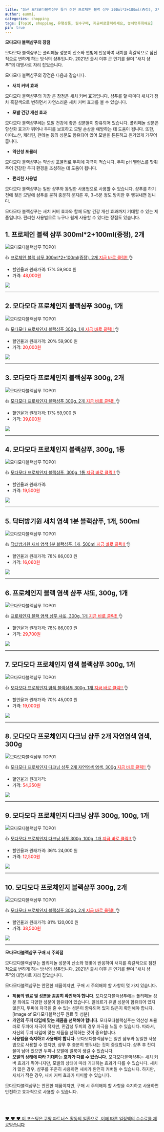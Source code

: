```yaml
---
title: "최신 모다모다블랙샴푸 특가 추천 프로체인 블랙 샴푸 300ml*2+100ml(증정), 2개 비교 장점"
author: eunmi.
categories: shopping
tags: [Top10, shopping, 유행상품, 필수구매, 지금바로클릭하세요, 놓치면후회해요]
pin: true
---
```

**모다모다 블랙샴푸의 장점**

모다모다 블랙샴푸는 폴리페놀 성분이 산소와 햇빛에 반응하여 새치를 흑갈색으로 점진적으로 변하게 하는 방식의 샴푸입니다. 2021년 출시 이후 큰 인기를 끌며 "새치 샴푸"의 대명사로 자리 잡았습니다.

모다모다 블랙샴푸의 장점은 다음과 같습니다.

* **새치 커버 효과**

모다모다 블랙샴푸의 가장 큰 장점은 새치 커버 효과입니다. 샴푸를 할 때마다 새치가 점차 흑갈색으로 변하면서 자연스러운 새치 커버 효과를 볼 수 있습니다.

* **모발 건강 개선 효과**

모다모다 블랙샴푸에는 모발 건강에 좋은 성분들이 함유되어 있습니다. 폴리페놀 성분은 항산화 효과가 뛰어나 두피를 보호하고 모발 손상을 예방하는 데 도움이 됩니다. 또한, 아미노산, 케라틴, 판테놀 등의 성분도 함유되어 있어 모발을 튼튼하고 윤기있게 가꾸어 줍니다.

* **약산성 포뮬러**

모다모다 블랙샴푸는 약산성 포뮬러로 두피에 자극이 적습니다. 두피 pH 밸런스를 맞춰주어 건강한 두피 환경을 조성하는 데 도움이 됩니다.

* **편리한 사용법**

모다모다 블랙샴푸는 일반 샴푸와 동일한 사용법으로 사용할 수 있습니다. 샴푸를 하기 전에 젖은 모발에 샴푸를 묻혀 충분히 문지른 후, 3~5분 정도 방치한 후 헹궈내면 됩니다.

모다모다 블랙샴푸는 새치 커버 효과와 함께 모발 건강 개선 효과까지 기대할 수 있는 제품입니다. 편리한 사용법으로 누구나 쉽게 사용할 수 있다는 장점도 있습니다.

   

## 1. 프로체인 블랙 샴푸 300ml*2+100ml(증정), 2개

![모다모다블랙샴푸 TOP01](https://thumbnail7.coupangcdn.com/thumbnails/remote/230x230ex/image/vendor_inventory/d83b/6cd8e30853a4ed1d1493eeb4d80df190585391c5381561d1279b54b4fd30.png)


👍 [프로체인 블랙 샴푸 300ml*2+100ml(증정), 2개 <font color=red> 지금 바로 클릭!! </font> ](https://link.coupang.com/re/AFFSDP?lptag=AF3617701&subid=GithubCoopas&pageKey=6613019340&traceid=V0-153&itemId=15003237403&vendorItemId=87647940205) 👌 


- 할인율과 원래가격: 17%  59,900   원
- 가격: <span style='color:red'>48,000원</span>

[![](/discount_price.png)](https://link.coupang.com/re/AFFSDP?lptag=AF3617701&subid=GithubCoopas&pageKey=6613019340&traceid=V0-153&itemId=15003237403&vendorItemId=87647940205)

---


   

## 2. 모다모다 프로체인지 블랙샴푸 300g, 1개

![모다모다블랙샴푸 TOP01](https://thumbnail10.coupangcdn.com/thumbnails/remote/230x230ex/image/vendor_inventory/65c4/2941b32b61a68a54288cd92b369f90f9dbcf37d8a601a6d780b45db79280.png)


👍 [모다모다 프로체인지 블랙샴푸 300g, 1개 <font color=red> 지금 바로 클릭!! </font> ](https://link.coupang.com/re/AFFSDP?lptag=AF3617701&subid=GithubCoopas&pageKey=6690677440&traceid=V0-153&itemId=18551948549&vendorItemId=87647199638) 👌 


- 할인율과 원래가격: 20%  59,900   원
- 가격: <span style='color:red'>20,000원</span>

[![](/discount_price.png)](https://link.coupang.com/re/AFFSDP?lptag=AF3617701&subid=GithubCoopas&pageKey=6690677440&traceid=V0-153&itemId=18551948549&vendorItemId=87647199638)

---


   

## 3. 모다모다 프로체인지 블랙샴푸 300g, 2개

![모다모다블랙샴푸 TOP01](https://thumbnail10.coupangcdn.com/thumbnails/remote/230x230ex/image/vendor_inventory/7b3f/6bca2b8f7b460f7abdd12f66aa2fe6e8f49084e0e499398dc932e265e4e5.png)


👍 [모다모다 프로체인지 블랙샴푸 300g, 2개 <font color=red> 지금 바로 클릭!! </font> ](https://link.coupang.com/re/AFFSDP?lptag=AF3617701&subid=GithubCoopas&pageKey=6690677440&traceid=V0-153&itemId=20262535047&vendorItemId=87646166147) 👌 


- 할인율과 원래가격: 17%  59,900   원
- 가격: <span style='color:red'>39,800원</span>

[![](/discount_price.png)](https://link.coupang.com/re/AFFSDP?lptag=AF3617701&subid=GithubCoopas&pageKey=6690677440&traceid=V0-153&itemId=20262535047&vendorItemId=87646166147)

---


   

## 4. 모다모다 프로체인지 블랙샴푸, 300g, 1통

![모다모다블랙샴푸 TOP01](https://thumbnail7.coupangcdn.com/thumbnails/remote/230x230ex/image/vendor_inventory/0ef1/899365bc77d321a1b885227f8376dea4c5c15705861449444286a35b5d37.jpg)


👍 [모다모다 프로체인지 블랙샴푸, 300g, 1통 <font color=red> 지금 바로 클릭!! </font> ](https://link.coupang.com/re/AFFSDP?lptag=AF3617701&subid=GithubCoopas&pageKey=7689223123&traceid=V0-153&itemId=20558293967&vendorItemId=87634232712) 👌 


- 할인율과 원래가격: 
- 가격: <span style='color:red'>19,500원</span>

[![](/discount_price.png)](https://link.coupang.com/re/AFFSDP?lptag=AF3617701&subid=GithubCoopas&pageKey=7689223123&traceid=V0-153&itemId=20558293967&vendorItemId=87634232712)

---


   

## 5. 닥터방기원 새치 염색 1분 블랙샴푸, 1개, 500ml

![모다모다블랙샴푸 TOP01](https://thumbnail7.coupangcdn.com/thumbnails/remote/230x230ex/image/retail/images/1804547226821669-ee7e2d66-d43a-4a20-8186-8bd9e1a11d12.crdownload)


👍 [닥터방기원 새치 염색 1분 블랙샴푸, 1개, 500ml <font color=red> 지금 바로 클릭!! </font> ](https://link.coupang.com/re/AFFSDP?lptag=AF3617701&subid=GithubCoopas&pageKey=6694522763&traceid=V0-153&itemId=15483059088&vendorItemId=82702478278) 👌 


- 할인율과 원래가격: 78%  86,000   원
- 가격: <span style='color:red'>16,060원</span>

[![](/discount_price.png)](https://link.coupang.com/re/AFFSDP?lptag=AF3617701&subid=GithubCoopas&pageKey=6694522763&traceid=V0-153&itemId=15483059088&vendorItemId=82702478278)

---


   

## 6. 프로체인지 블랙 염색 샴푸 샤또, 300g, 1개

![모다모다블랙샴푸 TOP01](https://thumbnail6.coupangcdn.com/thumbnails/remote/230x230ex/image/vendor_inventory/cf39/45bfcbbf1cf6148b9673fd1ed2b0b623a6cf515f437e962882a8ab7def0d.png)


👍 [프로체인지 블랙 염색 샴푸 샤또, 300g, 1개 <font color=red> 지금 바로 클릭!! </font> ](https://link.coupang.com/re/AFFSDP?lptag=AF3617701&subid=GithubCoopas&pageKey=7502885417&traceid=V0-153&itemId=19643585281&vendorItemId=87625332926) 👌 


- 할인율과 원래가격: 78%  86,000   원
- 가격: <span style='color:red'>29,700원</span>

[![](/discount_price.png)](https://link.coupang.com/re/AFFSDP?lptag=AF3617701&subid=GithubCoopas&pageKey=7502885417&traceid=V0-153&itemId=19643585281&vendorItemId=87625332926)

---


   

## 7. 모다모다 프로체인지 염색 블랙샴푸 300g, 1개

![모다모다블랙샴푸 TOP01](https://thumbnail10.coupangcdn.com/thumbnails/remote/230x230ex/image/vendor_inventory/2c81/255e7a27adaca2fa49c81551d30855b5027db2a124cf4c31859e3a31c3e0.jpg)


👍 [모다모다 프로체인지 염색 블랙샴푸 300g, 1개 <font color=red> 지금 바로 클릭!! </font> ](https://link.coupang.com/re/AFFSDP?lptag=AF3617701&subid=GithubCoopas&pageKey=7693964315&traceid=V0-153&itemId=20582029904&vendorItemId=87646037098) 👌 


- 할인율과 원래가격: 70%  45,000   원
- 가격: <span style='color:red'>19,000원</span>

[![](/discount_price.png)](https://link.coupang.com/re/AFFSDP?lptag=AF3617701&subid=GithubCoopas&pageKey=7693964315&traceid=V0-153&itemId=20582029904&vendorItemId=87646037098)

---


   

## 8. 모다모다 프로체인지 다크닝 샴푸 2개 자연염색 염색, 300g

![모다모다블랙샴푸 TOP01](https://thumbnail7.coupangcdn.com/thumbnails/remote/230x230ex/image/vendor_inventory/1927/3d919402862102c5231301befd8635ecce22782ee39122d799b04eac0608.png)


👍 [모다모다 프로체인지 다크닝 샴푸 2개 자연염색 염색, 300g <font color=red> 지금 바로 클릭!! </font> ](https://link.coupang.com/re/AFFSDP?lptag=AF3617701&subid=GithubCoopas&pageKey=7689300222&traceid=V0-153&itemId=20558664668&vendorItemId=87685434247) 👌 


- 할인율과 원래가격: 
- 가격: <span style='color:red'>54,350원</span>

[![](/discount_price.png)](https://link.coupang.com/re/AFFSDP?lptag=AF3617701&subid=GithubCoopas&pageKey=7689300222&traceid=V0-153&itemId=20558664668&vendorItemId=87685434247)

---


   

## 9. 모다모다 프로체인지 다크닝 샴푸 300g, 100g, 1개

![모다모다블랙샴푸 TOP01](https://thumbnail9.coupangcdn.com/thumbnails/remote/230x230ex/image/vendor_inventory/6756/79d8f5ced8de24603b7bad1018b7befbbc9411027a3e4b7e5994c88588bb.png)


👍 [모다모다 프로체인지 다크닝 샴푸 300g, 100g, 1개 <font color=red> 지금 바로 클릭!! </font> ](https://link.coupang.com/re/AFFSDP?lptag=AF3617701&subid=GithubCoopas&pageKey=7265862190&traceid=V0-153&itemId=16837443276&vendorItemId=87646434502) 👌 


- 할인율과 원래가격: 36%  24,000   원
- 가격: <span style='color:red'>12,500원</span>

[![](/discount_price.png)](https://link.coupang.com/re/AFFSDP?lptag=AF3617701&subid=GithubCoopas&pageKey=7265862190&traceid=V0-153&itemId=16837443276&vendorItemId=87646434502)

---


   

## 10. 모다모다 프로체인지 블랙샴푸 300g, 2개

![모다모다블랙샴푸 TOP01](https://thumbnail6.coupangcdn.com/thumbnails/remote/230x230ex/image/vendor_inventory/815b/d0b6d7a6fe3e7641231709839bdd4f9953b9a5e2d902b96c0a2a12e2a294.jpg)


👍 [모다모다 프로체인지 블랙샴푸 300g, 2개 <font color=red> 지금 바로 클릭!! </font> ](https://link.coupang.com/re/AFFSDP?lptag=AF3617701&subid=GithubCoopas&pageKey=7689223123&traceid=V0-153&itemId=20557988080&vendorItemId=87633744211) 👌 


- 할인율과 원래가격: 81%  120,000   원
- 가격: <span style='color:red'>38,500원</span>

[![](/discount_price.png)](https://link.coupang.com/re/AFFSDP?lptag=AF3617701&subid=GithubCoopas&pageKey=7689223123&traceid=V0-153&itemId=20557988080&vendorItemId=87633744211)

---
**모다모다블랙샴푸 구매 시 주의점**

모다모다블랙샴푸는 폴리페놀 성분이 산소와 햇빛에 반응하여 새치를 흑갈색으로 점진적으로 변하게 하는 방식의 샴푸입니다. 2021년 출시 이후 큰 인기를 끌며 "새치 샴푸"의 대명사로 자리 잡았습니다.

모다모다블랙샴푸는 안전한 제품이지만, 구매 시 주의해야 할 사항이 몇 가지 있습니다.

* **제품의 원료 및 성분을 꼼꼼히 확인해야 합니다.** 모다모다블랙샴푸에는 폴리페놀 성분 외에도 다양한 성분이 함유되어 있습니다. 알레르기 유발 성분이 함유되어 있지 않은지, 두피에 자극을 줄 수 있는 성분이 함유되어 있지 않은지 확인해야 합니다.
[Image of 모다모다블랙샴푸 원료 및 성분]
* **개인의 두피 타입에 맞는 제품을 선택해야 합니다.** 모다모다블랙샴푸는 약산성 포뮬러로 두피에 자극이 적지만, 민감성 두피의 경우 자극을 느낄 수 있습니다. 따라서, 자신의 두피 타입에 맞는 제품을 선택하는 것이 중요합니다.
* **사용법을 숙지하고 사용해야 합니다.** 모다모다블랙샴푸는 일반 샴푸와 동일한 사용법으로 사용할 수 있지만, 샴푸 후 충분히 헹궈내는 것이 중요합니다. 샴푸 후 잔여물이 남아 있으면 두피나 모발에 얼룩이 생길 수 있습니다.
* **모발의 상태에 따라 기대하는 효과가 다를 수 있습니다.** 모다모다블랙샴푸는 새치 커버 효과가 뛰어나지만, 모발의 상태에 따라 기대하는 효과가 다를 수 있습니다. 새치가 많은 경우, 샴푸를 꾸준히 사용하면 새치가 완전히 커버될 수 있습니다. 하지만, 새치가 적은 경우, 새치 커버 효과가 미미할 수 있습니다.

모다모다블랙샴푸는 안전한 제품이지만, 구매 시 주의해야 할 사항을 숙지하고 사용하면 안전하고 효과적으로 사용할 수 있습니다.<br><br><br><br><br> [ ❤ ❤ ❤ 이 포스팅은 쿠팡 파트너스 활동의 일환으로, 이에 따른 일정액의 수수료를 제공받습니다](https://link.coupang.com/a/bcEFyh)
